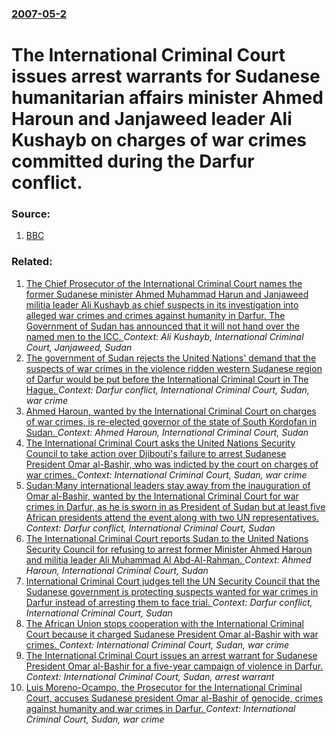 ### [2007-05-2](/news/2007/05/2/index.md)

#  The International Criminal Court issues arrest warrants for Sudanese humanitarian affairs minister Ahmed Haroun and Janjaweed leader Ali Kushayb on charges of war crimes committed during the Darfur conflict. 




### Source:

1. [BBC](http://news.bbc.co.uk/2/hi/africa/6614903.stm)

### Related:

1. [ The Chief Prosecutor of the International Criminal Court names the former Sudanese minister Ahmed Muhammad Harun and Janjaweed militia leader Ali Kushayb as chief suspects in its investigation into alleged war crimes and crimes against humanity in Darfur. The Government of Sudan has announced that it will not hand over the named men to the ICC. ](/news/2007/02/27/the-chief-prosecutor-of-the-international-criminal-court-names-the-former-sudanese-minister-ahmed-muhammad-harun-and-janjaweed-militia-lead.md) _Context: Ali Kushayb, International Criminal Court, Janjaweed, Sudan_
2. [ The government of Sudan rejects the United Nations' demand that the suspects of war crimes in the violence ridden western Sudanese region of Darfur would be put before the International Criminal Court in The Hague. ](/news/2005/02/17/the-government-of-sudan-rejects-the-united-nations-demand-that-the-suspects-of-war-crimes-in-the-violence-ridden-western-sudanese-region-o.md) _Context: Darfur conflict, International Criminal Court, Sudan, war crime_
3. [Ahmed Haroun, wanted by the International Criminal Court on charges of war crimes, is re-elected governor of the state of South Kordofan in Sudan. ](/news/2011/05/16/ahmed-haroun-wanted-by-the-international-criminal-court-on-charges-of-war-crimes-is-re-elected-governor-of-the-state-of-south-kordofan-in.md) _Context: Ahmed Haroun, International Criminal Court, Sudan_
4. [The International Criminal Court asks the United Nations Security Council to take action over Djibouti's failure to arrest Sudanese President Omar al-Bashir, who was indicted by the court on charges of war crimes. ](/news/2011/05/12/the-international-criminal-court-asks-the-united-nations-security-council-to-take-action-over-djibouti-s-failure-to-arrest-sudanese-presiden.md) _Context: International Criminal Court, Sudan, war crime_
5. [Sudan:Many international leaders stay away from the inauguration of Omar al-Bashir, wanted by the International Criminal Court for war crimes in Darfur, as he is sworn in as President of Sudan but at least five African presidents attend the event along with two UN representatives. ](/news/2010/05/27/sudan-pmany-international-leaders-stay-away-from-the-inauguration-of-omar-al-bashir-wanted-by-the-international-criminal-court-for-war-crim.md) _Context: Darfur conflict, International Criminal Court, Sudan_
6. [The International Criminal Court reports Sudan to the United Nations Security Council for refusing to arrest former Minister Ahmed Haroun and militia leader Ali Muhammad Al Abd-Al-Rahman. ](/news/2010/05/26/the-international-criminal-court-reports-sudan-to-the-united-nations-security-council-for-refusing-to-arrest-former-minister-ahmed-haroun-an.md) _Context: Ahmed Haroun, International Criminal Court, Sudan_
7. [International Criminal Court judges tell the UN Security Council that the Sudanese government is protecting suspects wanted for war crimes in Darfur instead of arresting them to face trial. ](/news/2010/05/26/international-criminal-court-judges-tell-the-un-security-council-that-the-sudanese-government-is-protecting-suspects-wanted-for-war-crimes-i.md) _Context: Darfur conflict, International Criminal Court, Sudan_
8. [ The African Union stops cooperation with the International Criminal Court because it charged Sudanese President Omar al-Bashir with war crimes. ](/news/2009/07/3/the-african-union-stops-cooperation-with-the-international-criminal-court-because-it-charged-sudanese-president-omar-al-bashir-with-war-cri.md) _Context: International Criminal Court, Sudan, war crime_
9. [ The International Criminal Court issues an arrest warrant for Sudanese President Omar al-Bashir for a five-year campaign of violence in Darfur. ](/news/2009/03/4/the-international-criminal-court-issues-an-arrest-warrant-for-sudanese-president-omar-al-bashir-for-a-five-year-campaign-of-violence-in-dar.md) _Context: International Criminal Court, Sudan, arrest warrant_
10. [ Luis Moreno-Ocampo, the Prosecutor for the International Criminal Court, accuses Sudanese president Omar al-Bashir of genocide, crimes against humanity and war crimes in Darfur. ](/news/2008/07/14/luis-moreno-ocampo-the-prosecutor-for-the-international-criminal-court-accuses-sudanese-president-omar-al-bashir-of-genocide-crimes-agai.md) _Context: International Criminal Court, Sudan, war crime_
